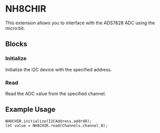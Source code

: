 # NH8CHIR

This extension allows you to interface with the ADS7828 ADC using the micro:bit.

## Blocks

### Initialize

Initialize the I2C device with the specified address.

### Read

Read the ADC value from the specified channel.

## Example Usage

```blocks
NH8CHIR.initialize(I2CAddress.addr48);
let value = NH8CHIR.read(Channels.channel_0);
